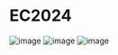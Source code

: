 # EC2024
![image](https://github.com/Dog52114/EC2024/assets/162284692/a399a577-f38e-4366-8938-6f51cafcfb77)
![image](https://github.com/Dog52114/EC2024/assets/162284692/07755f17-d770-4ef8-a9ea-78317992d98f)
![image](https://github.com/Dog52114/EC2024/assets/162284692/c0d46b83-79b3-42b7-ad4f-d4c5fddffba1)


